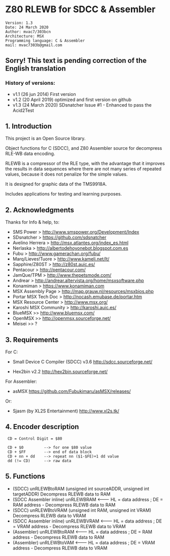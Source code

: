 # Z80 RLEWB for SDCC & Assembler

```
Version: 1.3
Date: 24 March 2020
Author: mvac7/303bcn
Architecture: MSX
Programming language: C & Assembler
mail: mvac7303b@gmail.com
```


## Sorry! This text is pending correction of the English translation


### History of versions:
- v1.1 (26 jun 2014) First version 
- v1.2 (20 April 2019) optimized and first version on github
- v1.3 (24 March 2020) SDsnatcher Issue #1 - Enhanced to pass the Acid2Test


## 1. Introduction

This project is an Open Source library.

Object functions for C (SDCC), and Z80 Assembler source for decompress RLE-WB 
data encoding.  

RLEWB is a compressor of the RLE type, with the advantage that it improves the 
results in data sequences where there are not many series of repeated values, 
because it does not penalize for the simple values.

It is designed for graphic data of the TMS9918A.
  
Includes applications for testing and learning purposes.



## 2. Acknowledgments
  
Thanks for Info & help, to:

* SMS Power > http://www.smspower.org/Development/Index
* SDsnatcher > https://github.com/sdsnatcher
* Avelino Herrera > http://msx.atlantes.org/index_es.html
* Nerlaska > http://albertodehoyonebot.blogspot.com.es
* Fubu > http://www.gamerachan.org/fubu/
* Marq/Lieves!Tuore > http://www.kameli.net/lt/
* Sapphire/Z80ST > http://z80st.auic.es/
* Pentacour > http://pentacour.com/
* JamQue/TPM > http://www.thepetsmode.com/
* Andrear > http://andrear.altervista.org/home/msxsoftware.php
* Konamiman > https://www.konamiman.com
* MSX Assembly Page > http://map.grauw.nl/resources/msxbios.php
* Portar MSX Tech Doc > http://nocash.emubase.de/portar.htm
* MSX Resource Center > http://www.msx.org/
* Karoshi MSX Community > http://karoshi.auic.es/
* BlueMSX >> http://www.bluemsx.com/
* OpenMSX >> http://openmsx.sourceforge.net/
* Meisei  >> ?



## 3. Requirements

For C:

 * Small Device C Compiler (SDCC) v3.6 http://sdcc.sourceforge.net/
     
 * Hex2bin v2.2 http://hex2bin.sourceforge.net/


For Assembler:

 * asMSX https://github.com/Fubukimaru/asMSX/releases/

Or:

 * Sjasm (by XL2S Entertainment) http://www.xl2s.tk/



## 4. Encoder description

```
 CD = Control Digit = $80

 CD + $0         --> for one $80 value
 CD + $FF        --> end of data block
 CD + nn + dd    --> repeat nn ($1-$FE)+1 dd value
 dd (!= CD)      --> raw data
```


## 5. Functions

* (SDCC) unRLEWBtoRAM (unsigned int sourceADDR, unsigned int targetADDR) Decompress RLEWB data to RAM
* (SDCC Assembler inline) unRLEWBRAM  <--- HL = data address ; DE = RAM address - Decompress RLEWB data to RAM
* (SDCC) unRLEWBtoVRAM (unsigned int RAM, unsigned int VRAM) Decompress RLEWB data to VRAM
* (SDCC Assembler inline) unRLEWBVRAM  <--- HL = data address ; DE = VRAM address - Decompress RLEWB data to VRAM
* (Assembler) unRLEWBtoRAM <--- HL = data address ; DE = RAM address - Decompress RLEWB data to RAM
* (Assembler) unRLEWBtoVAM <--- HL = data address ; DE = VRAM address - Decompress RLEWB data to VRAM
 